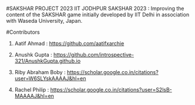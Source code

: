 #SAKSHAR PROJECT 2023 IIT JODHPUR
SAKSHAR 2023 : Improving the content of the SAKSHAR game initially developed by IIT Delhi in association with Waseda University, Japan.


#Contributors

1. Aatif Ahmad : https://github.com/aatifxarchie

2. Anushk Gupta : https://github.com/introspective-321/AnushkGupta.github.io

3. Riby Abraham Boby : https://scholar.google.co.in/citations?user=W6SLYskAAAAJ&hl=en

4. Rachel Philip : https://scholar.google.co.in/citations?user=S2lsB-MAAAAJ&hl=en

